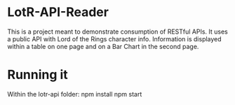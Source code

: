 # LotR-API-Reader
This is a project meant to demonstrate consumption of RESTful APIs. 
It uses a public API with Lord of the Rings character info. 
Information is displayed within a table on one page and on a Bar Chart in the second page. 
# Running it
Within the lotr-api folder:
npm install
npm start
